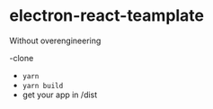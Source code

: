 # electron-react-teamplate
Without overengineering

-clone
- ```yarn```
- ```yarn build```
- get your app in /dist



